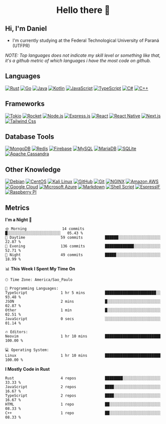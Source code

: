 <h1 align="center">Hello there  👋</h1>

## Hi, I'm Daniel

- I'm currently studying at the Federal Technological University of Paraná (UTFPR)
<!-- - I’m currently learning [...] -->
<!-- - I’m currently working in [...] -->

*NOTE: Top languages does not indicate my skill level or something like that, it's a github metric of which languages i have the most code on github.*

## Languages

[![Rust](https://img.shields.io/badge/Rust-000000?style=for-the-badge&logo=rust&logoColor=white)](https://www.rust-lang.org/)
[![Go](https://img.shields.io/badge/Go-00ADD8?style=for-the-badge&logo=go&logoColor=white)](https://go.dev/)
[![Java](https://img.shields.io/badge/Java-ED8B00?style=for-the-badge&logo=oracle&logoColor=white)](https://oracle.com/java)
[![Kotlin](https://img.shields.io/badge/Kotlin-7F52FF?style=for-the-badge&logo=kotlin&logoColor=white)](https://kotlinlang.org/)
[![JavaScript](https://img.shields.io/badge/JavaScript-323330?style=for-the-badge&logo=javascript&logoColor=F7DF1E)](https://www.javascript.com/)
[![TypeScript](https://img.shields.io/badge/TypeScript-007ACC?style=for-the-badge&logo=typescript&logoColor=white)](https://www.typescriptlang.org/)
[![C#](https://img.shields.io/badge/C%23-239120?style=for-the-badge&logo=c-sharp&logoColor=white)](https://docs.microsoft.com/en-us/dotnet/csharp/language-reference/language-specification/introduction)
[![C++](https://img.shields.io/badge/C%2B%2B-00599C?style=for-the-badge&logo=c%2B%2B&logoColor=white)](https://www.cplusplus.com/)

## Frameworks

[![Tokio](https://img.shields.io/badge/Tokio-000000?style=for-the-badge&logo=chainlink&logoColor=white)](https://tokio.rs/)
[![Rocket](https://img.shields.io/badge/Rocket-d33847?style=for-the-badge&logo=protodotio&logoColor=white)](https://rocket.rs/)
[![Node.js](https://img.shields.io/badge/Node.js-339933?style=for-the-badge&logo=nodedotjs&logoColor=white)](https://nodejs.org/)
[![Express.js](https://img.shields.io/badge/Express.js-404D59?style=for-the-badge&logo=express)](http://expressjs.com/)
[![React](https://img.shields.io/badge/React-20232A?style=for-the-badge&logo=react&logoColor=61DAFB)](https://reactjs.org/)
[![React Native](https://img.shields.io/badge/React_Native-20232A?style=for-the-badge&logo=react&logoColor=61DAFB)](https://reactnative.dev/)
[![Next.js](https://img.shields.io/badge/Next.js-000000?style=for-the-badge&logo=nextdotjs&logoColor=white)](https://nextjs.org/)
[![Tailwind Css](https://img.shields.io/badge/Tailwind_CSS-38B2AC?style=for-the-badge&logo=tailwind-css&logoColor=white)](https://tailwindcss.com/)

## Database Tools

[![MongoDB](https://img.shields.io/badge/MongoDB-47A248?style=for-the-badge&logo=mongodb&logoColor=white)](https://www.mongodb.com/)
[![Redis](https://img.shields.io/badge/Redis-DC382D?style=for-the-badge&logo=redis&logoColor=white)](https://redis.io/)
[![Firebase](https://img.shields.io/badge/Firebase-F6820D?style=for-the-badge&logo=firebase&logoColor=white)](https://firebase.google.com/)
[![MySQL](https://img.shields.io/badge/MySQL-00000F?style=for-the-badge&logo=mysql&logoColor=white)](https://www.mysql.com/)
[![MariaDB](https://img.shields.io/badge/MariaDB-003545?style=for-the-badge&logo=mariadb&logoColor=white)](https://mariadb.com/)
[![SQLite](https://img.shields.io/badge/SQLite-07405E?style=for-the-badge&logo=sqlite&logoColor=white)](https://sqlite.org/index.html)
[![Apache Cassandra](https://img.shields.io/badge/Apache%20Cassandra-1287B1?style=for-the-badge&logo=apachecassandra&logoColor=white)](https://cassandra.apache.org)


## Other Knowledge

[![Debian](https://img.shields.io/badge/Debian-A81D33?style=for-the-badge&logo=debian&logoColor=white)](https://www.debian.org/)
[![CentOS](https://img.shields.io/badge/CentOS-262577?style=for-the-badge&logo=centos&logoColor=white)](https://www.centos.org/)
[![Kali Linux](https://img.shields.io/badge/Kali%20Linux-557C94?style=for-the-badge&logo=kalilinux&logoColor=white)](https://www.kali.org/)
[![GitHub](https://img.shields.io/badge/GitHub-100000?style=for-the-badge&logo=github&logoColor=white)](https://github.com)
[![Git](https://img.shields.io/badge/Git-F05032?style=for-the-badge&logo=Git&logoColor=white)](https://git-scm.com/)
[![NGINX](https://img.shields.io/badge/NGINX-269539?style=for-the-badge&logo=nginx&logoColor=fff)](https://www.nginx.com/)
[![Amazon AWS](https://img.shields.io/badge/Amazon_AWS-232F3E?style=for-the-badge&logo=amazon-aws&logoColor=white)](https://aws.amazon.com/pt/)
[![Google Cloud](https://img.shields.io/badge/Google_Cloud-4285F4?style=for-the-badge&logo=google-cloud&logoColor=white)](https://cloud.google.com/)
[![Microsoft Azure](https://img.shields.io/badge/Microsoft_Azure-0089D6?style=for-the-badge&logo=microsoft-azure&logoColor=white)](https://azure.microsoft.com/pt-br/)
[![Markdown](https://img.shields.io/badge/Markdown-000000?style=for-the-badge&logo=markdown&logoColor=white)](https://www.markdownguide.org/)
[![Shell Script](https://img.shields.io/badge/Shell_Script-121011?style=for-the-badge&logo=gnu-bash&logoColor=white)](https://pt.wikipedia.org/wiki/Shell_script)
[![EspressIF](https://img.shields.io/badge/EspressIF-E7352C?style=for-the-badge&logo=espressif&logoColor=white)](https://www.espressif.com/)
[![Raspberry PI](https://img.shields.io/badge/Raspberry%20PI-A22846?style=for-the-badge&logo=raspberrypi&logoColor=white)](https://www.raspberrypi.com/)

## Metrics

<!--START_SECTION:waka-->
**I'm a Night 🦉** 

```text
🌞 Morning                14 commits          █░░░░░░░░░░░░░░░░░░░░░░░░   05.43 % 
🌆 Daytime                59 commits          ██████░░░░░░░░░░░░░░░░░░░   22.87 % 
🌃 Evening                136 commits         █████████████░░░░░░░░░░░░   52.71 % 
🌙 Night                  49 commits          █████░░░░░░░░░░░░░░░░░░░░   18.99 % 
```


📊 **This Week I Spent My Time On** 

```text
🕑︎ Time Zone: America/Sao_Paulo

💬 Programming Languages: 
TypeScript               1 hr 5 mins         ███████████████████████░░   93.48 % 
JSON                     2 mins              █░░░░░░░░░░░░░░░░░░░░░░░░   02.87 % 
Other                    1 min               █░░░░░░░░░░░░░░░░░░░░░░░░   02.51 % 
JavaScript               0 secs              ░░░░░░░░░░░░░░░░░░░░░░░░░   01.14 % 

🔥 Editors: 
Neovim                   1 hr 10 mins        █████████████████████████   100.00 % 

💻 Operating System: 
Linux                    1 hr 10 mins        █████████████████████████   100.00 % 
```

**I Mostly Code in Rust** 

```text
Rust                     4 repos             ████████░░░░░░░░░░░░░░░░░   33.33 % 
JavaScript               2 repos             ████░░░░░░░░░░░░░░░░░░░░░   16.67 % 
TypeScript               2 repos             ████░░░░░░░░░░░░░░░░░░░░░   16.67 % 
HTML                     1 repo              ██░░░░░░░░░░░░░░░░░░░░░░░   08.33 % 
C++                      1 repo              ██░░░░░░░░░░░░░░░░░░░░░░░   08.33 % 
```




<!--END_SECTION:waka-->
